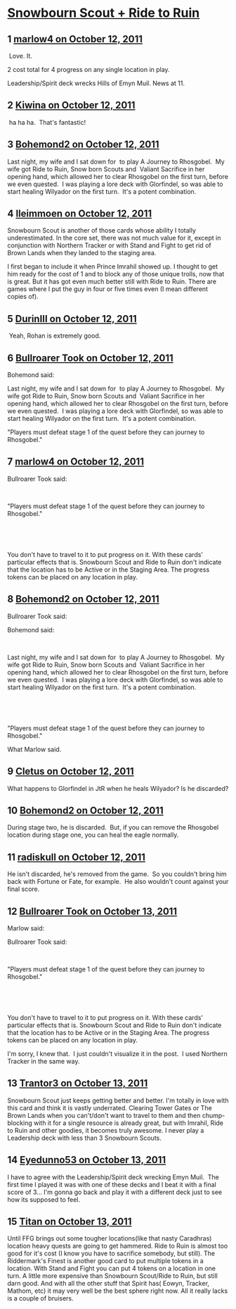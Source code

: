 # [Snowbourn Scout + Ride to Ruin](https://community.fantasyflightgames.com/topic/54619-snowbourn-scout-ride-to-ruin/)

## 1 [marlow4 on October 12, 2011](https://community.fantasyflightgames.com/topic/54619-snowbourn-scout-ride-to-ruin/?do=findComment&comment=540999)

 Love. It.

2 cost total for 4 progress on any single location in play.

Leadership/Spirit deck wrecks Hills of Emyn Muil. News at 11.

## 2 [Kiwina on October 12, 2011](https://community.fantasyflightgames.com/topic/54619-snowbourn-scout-ride-to-ruin/?do=findComment&comment=541005)

 ha ha ha.  That's fantastic!

## 3 [Bohemond2 on October 12, 2011](https://community.fantasyflightgames.com/topic/54619-snowbourn-scout-ride-to-ruin/?do=findComment&comment=541008)

Last night, my wife and I sat down for  to play A Journey to Rhosgobel.  My wife got Ride to Ruin, Snow born Scouts and  Valiant Sacrifice in her opening hand, which allowed her to clear Rhosgobel on the first turn, before we even quested.  I was playing a lore deck with Glorfindel, so was able to start healing Wilyador on the first turn.  It's a potent combination.

## 4 [lleimmoen on October 12, 2011](https://community.fantasyflightgames.com/topic/54619-snowbourn-scout-ride-to-ruin/?do=findComment&comment=541011)

Snowbourn Scout is another of those cards whose ability I totally underestimated. In the core set, there was not much value for it, except in conjunction with Northern Tracker or with Stand and Fight to get rid of Brown Lands when they landed to the staging area.

I first began to include it when Prince Imrahil showed up. I thought to get him ready for the cost of 1 and to block any of those unique trolls, now that is great. But it has got even much better still with Ride to Ruin. There are games where I put the guy in four or five times even (I mean different copies of).

## 5 [DurinIII on October 12, 2011](https://community.fantasyflightgames.com/topic/54619-snowbourn-scout-ride-to-ruin/?do=findComment&comment=541098)

 Yeah, Rohan is extremely good.

## 6 [Bullroarer Took on October 12, 2011](https://community.fantasyflightgames.com/topic/54619-snowbourn-scout-ride-to-ruin/?do=findComment&comment=541122)

Bohemond said:

Last night, my wife and I sat down for  to play A Journey to Rhosgobel.  My wife got Ride to Ruin, Snow born Scouts and  Valiant Sacrifice in her opening hand, which allowed her to clear Rhosgobel on the first turn, before we even quested.  I was playing a lore deck with Glorfindel, so was able to start healing Wilyador on the first turn.  It's a potent combination.



"Players must defeat stage 1 of the quest before they can journey to Rhosgobel."

## 7 [marlow4 on October 12, 2011](https://community.fantasyflightgames.com/topic/54619-snowbourn-scout-ride-to-ruin/?do=findComment&comment=541127)

Bullroarer Took said:

 

"Players must defeat stage 1 of the quest before they can journey to Rhosgobel."

 

 

You don't have to travel to it to put progress on it. With these cards' particular effects that is. Snowbourn Scout and Ride to Ruin don't indicate that the location has to be Active or in the Staging Area. The progress tokens can be placed on any location in play.

## 8 [Bohemond2 on October 12, 2011](https://community.fantasyflightgames.com/topic/54619-snowbourn-scout-ride-to-ruin/?do=findComment&comment=541150)

Bullroarer Took said:

Bohemond said:

 

Last night, my wife and I sat down for  to play A Journey to Rhosgobel.  My wife got Ride to Ruin, Snow born Scouts and  Valiant Sacrifice in her opening hand, which allowed her to clear Rhosgobel on the first turn, before we even quested.  I was playing a lore deck with Glorfindel, so was able to start healing Wilyador on the first turn.  It's a potent combination.

 

 

"Players must defeat stage 1 of the quest before they can journey to Rhosgobel."



What Marlow said.

## 9 [Cletus on October 12, 2011](https://community.fantasyflightgames.com/topic/54619-snowbourn-scout-ride-to-ruin/?do=findComment&comment=541182)

What happens to Glorfindel in JtR when he heals Wilyador? Is he discarded?

## 10 [Bohemond2 on October 12, 2011](https://community.fantasyflightgames.com/topic/54619-snowbourn-scout-ride-to-ruin/?do=findComment&comment=541190)

During stage two, he is discarded.  But, if you can remove the Rhosgobel location during stage one, you can heal the eagle normally.

## 11 [radiskull on October 12, 2011](https://community.fantasyflightgames.com/topic/54619-snowbourn-scout-ride-to-ruin/?do=findComment&comment=541191)

He isn't discarded, he's removed from the game.  So you couldn't bring him back with Fortune or Fate, for example.  He also wouldn't count against your final score.

## 12 [Bullroarer Took on October 13, 2011](https://community.fantasyflightgames.com/topic/54619-snowbourn-scout-ride-to-ruin/?do=findComment&comment=541246)

Marlow said:

Bullroarer Took said:

 

"Players must defeat stage 1 of the quest before they can journey to Rhosgobel."

 

 

You don't have to travel to it to put progress on it. With these cards' particular effects that is. Snowbourn Scout and Ride to Ruin don't indicate that the location has to be Active or in the Staging Area. The progress tokens can be placed on any location in play.



I'm sorry, I knew that.  I just couldn't visualize it in the post.  I used Northern Tracker in the same way.

## 13 [Trantor3 on October 13, 2011](https://community.fantasyflightgames.com/topic/54619-snowbourn-scout-ride-to-ruin/?do=findComment&comment=541264)

Snowbourn Scout just keeps getting better and better. I'm totally in love with this card and think it is vastly underrated. Clearing Tower Gates or The Brown Lands when you can't/don't want to travel to them and then chump-blocking with it for a single resource is already great, but with Imrahil, Ride to Ruin and other goodies, it becomes truly awesome. I never play a Leadership deck with less than 3 Snowbourn Scouts.

## 14 [Eyedunno53 on October 13, 2011](https://community.fantasyflightgames.com/topic/54619-snowbourn-scout-ride-to-ruin/?do=findComment&comment=541314)

I have to agree with the Leadership/Spirit deck wrecking Emyn Muil.  The first time I played it was with one of these decks and I beat it with a final score of 3... I'm gonna go back and play it with a different deck just to see how its supposed to feel.

## 15 [Titan on October 13, 2011](https://community.fantasyflightgames.com/topic/54619-snowbourn-scout-ride-to-ruin/?do=findComment&comment=541403)

Until FFG brings out some tougher locations(like that nasty Caradhras) location heavy quests are going to get hammered. Ride to Ruin is almost too good for it's cost (I know you have to sacrifice somebody, but still). The Riddermark's Finest is another good card to put multiple tokens in a location. With Stand and Fight you can put 4 tokens on a location in one turn. A little more expensive than Snowbourn Scout/Ride to Ruin, but still darn good. And with all the other stuff that Spirit has( Eowyn, Tracker, Mathom, etc) it may very well be the best sphere right now. All it really lacks is a couple of bruisers.   

